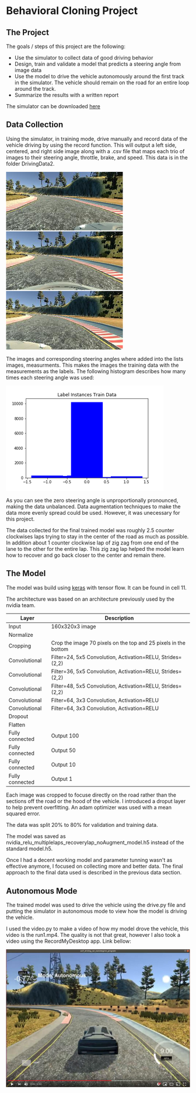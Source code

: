 # Behavioral Cloning Project


The Project
---
The goals / steps of this project are the following:
* Use the simulator to collect data of good driving behavior 
* Design, train and validate a model that predicts a steering angle from image data
* Use the model to drive the vehicle autonomously around the first track in the simulator. The vehicle should remain on the road for an entire loop around the track.
* Summarize the results with a written report



The simulator can be downloaded [here](https://github.com/udacity/self-driving-car-sim)

Data Collection
---
Using the simulator, in training mode, drive manually and record data of the vehicle driving by using the record function. This will output a left side, centered, and right side image along with a .csv file that maps each trio of images to their steering angle, throttle, brake, and speed. This data is in the folder DrivingData2.

![Left_side_image](./left_2019_07_29_12_39_11_738.jpg) ![Center_image](./center_2019_07_29_12_39_11_738.jpg) ![Right_side_imaage](./right_2019_07_29_12_39_11_738.jpg)

The images and corresponding steering angles where added into the lists images, measurments. This makes the images the training data with the measurements as the labels. The following histogram describes how many times each steering angle was used:

![Steering_angle_instances](./Label%20Instances%20Training%20Data.png)

As you can see the zero steering angle is unproportionally pronounced, making the data unbalanced. Data augmentation techniques to make the data more evenly spread could be used. However, it was unecessary for this project.

The data collected for the final trained model was roughly 2.5 counter clockwises laps trying to stay in the center of the road as much as possible. In addition about 1 counter clockwise lap of zig zag from one end of the lane to the other for the entire lap. This zig zag lap helped the model learn how to recover and go back closer to the center and remain there.

The Model
---
The model was build using [keras](https://keras.io/) with tensor flow. It can be found in cell 11. 

The architecture was based on an architecture previously used by the nvidia team.

| Layer         | Description                  |
|---------------|------------------------------|
|Input          | 160x320x3 image              |
|Normalize      |                              |
|Cropping       | Crop the image 70 pixels on the top and 25 pixels in the bottom|
|Convolutional  | Filter=24, 5x5 Convolution, Activation=RELU, Strides=(2,2)|
|Convolutional  | Filter=36, 5x5 Convolution, Activation=RELU, Strides=(2,2)|
|Convolutional  | Filter=48, 5x5 Convolution, Activation=RELU, Strides=(2,2)|
|Convolutional  | Filter=64, 3x3 Convolution, Activation=RELU|
|Convolutional  | Filter=64, 3x3 Convolution, Activation=RELU|
|Dropout        |                              |
|Flatten        |                              |
|Fully connected| Output 100                   |
|Fully connected| Output 50                    |
|Fully connected| Output 10                    |
|Fully connected| Output 1                     |

Each image was cropped to focuse directly on the road rather than the sections off the road or the hood of the vehicle. I introduced a droput layer to help prevent overfitting. An adam optimizer was used with a mean squared error. 

The data was split 20% to 80% for validation and training data.

The model was saved as nvidia_relu_multiplelaps_recoverylap_noAugment_model.h5 instead of the standard model.h5.

Once I had a decent working model and parameter tunning wasn't as effective anymore, I focused on collecting more and better data. The final approach to the final data used is described in the previous data section.

Autonomous Mode
---
The trained model was used to drive the vehicle using the drive.py file and putting the simulator in autonomous mode to view how the model is driving the vehicle.

I used the video.py to make a video of how my model drove the vehicle, this video is the run1.mp4. The quality is not that great, however I also took a video using the RecordMyDesktop app. Link bellow:

[![Final result video](./Video_image.jpg)](https://www.youtube.com/watch?v=XhqUqThcfYU&t=225s)

